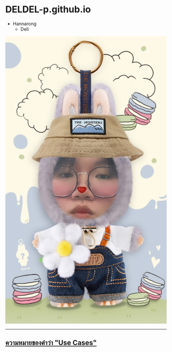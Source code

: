 # DELDEL-p.github.io

- Hannarong 
  - Dell

![me](me.png.JPG)

---

## [ความหมายของคำว่า "Use Cases"](usecases.md)



